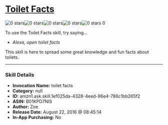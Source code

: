 # [Toilet Facts](http://alexa.amazon.com/#skills/amzn1.ask.skill.1ef025da-4328-4eed-96e4-786c1bb265f2)
![0 stars](../../images/ic_star_border_black_18dp_1x.png)![0 stars](../../images/ic_star_border_black_18dp_1x.png)![0 stars](../../images/ic_star_border_black_18dp_1x.png)![0 stars](../../images/ic_star_border_black_18dp_1x.png)![0 stars](../../images/ic_star_border_black_18dp_1x.png) 0

To use the Toilet Facts skill, try saying...

* *Alexa, open toilet facts*

This skill is here to spread some great knowledge and fun facts about toilets.

***

### Skill Details

* **Invocation Name:** toilet facts
* **Category:** null
* **ID:** amzn1.ask.skill.1ef025da-4328-4eed-96e4-786c1bb265f2
* **ASIN:** B01KPD7NIS
* **Author:** Zoe
* **Release Date:** August 22, 2016 @ 08:45:14
* **In-App Purchasing:** No
